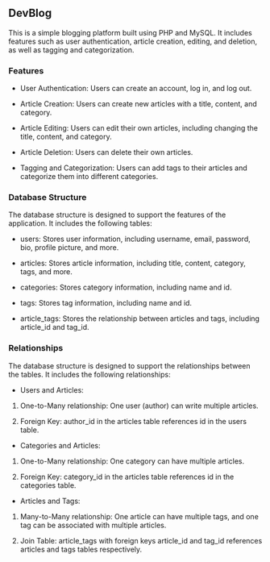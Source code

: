 ## DevBlog

This is a simple blogging platform built using PHP and MySQL. It includes features such as user authentication, article creation, editing, and deletion, as well as tagging and categorization.

### Features

- User Authentication: Users can create an account, log in, and log out.

- Article Creation: Users can create new articles with a title, content, and category.

- Article Editing: Users can edit their own articles, including changing the title, content, and category.

- Article Deletion: Users can delete their own articles.

- Tagging and Categorization: Users can add tags to their articles and categorize them into different categories.

### Database Structure

The database structure is designed to support the features of the application. It includes the following tables:

- users: Stores user information, including username, email, password, bio, profile picture, and more.

- articles: Stores article information, including title, content, category, tags, and more.

- categories: Stores category information, including name and id.

- tags: Stores tag information, including name and id.

- article_tags: Stores the relationship between articles and tags, including article_id and tag_id.

### Relationships

The database structure is designed to support the relationships between the tables. It includes the following relationships:

- Users and Articles:

1. One-to-Many relationship: One user (author) can write multiple articles.

2. Foreign Key: author_id in the articles table references id in the users table.

- Categories and Articles:

1. One-to-Many relationship: One category can have multiple articles.

2. Foreign Key: category_id in the articles table references id in the categories table.

- Articles and Tags:

1. Many-to-Many relationship: One article can have multiple tags, and one tag can be associated with multiple articles.

2. Join Table: article_tags with foreign keys article_id and tag_id references articles and tags tables respectively.